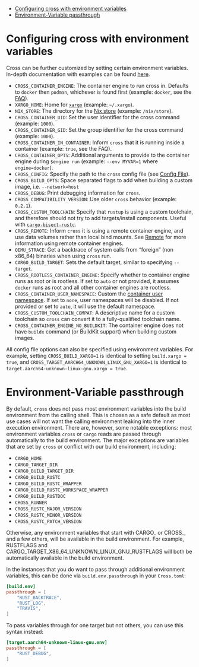 <!--toc:start-->
- [Configuring cross with environment variables](#configuring-cross-with-environment-variables)
- [Environment-Variable passthrough](#environment-variable-passthrough)
<!--toc:end-->

# Configuring cross with environment variables

Cross can be further customized by setting certain environment variables.
In-depth documentation with examples can be found [here][env-examples].

- `CROSS_CONTAINER_ENGINE`: The container engine to run cross in. Defaults to
  `docker` then `podman`, whichever is found first (example: `docker`, see the
  [FAQ][faq-container-engines]).
- `XARGO_HOME`: Home for [`xargo`][xargo-project] (example: `~/.xargo`).
- `NIX_STORE`: The directory for the [Nix store][nix-store] (example:
  `/nix/store`).
- `CROSS_CONTAINER_UID`: Set the user identifier for the cross command
  (example: `1000`).
- `CROSS_CONTAINER_GID`: Set the group identifier for the cross command
  (example: `1000`).
- `CROSS_CONTAINER_IN_CONTAINER`: Inform `cross` that it is running inside a
  container (example: `true`, see the FAQ).
- `CROSS_CONTAINER_OPTS`: Additional arguments to provide to the container
  engine during `$engine run` (example: `--env MYVAR=1` where `engine=docker`).
- `CROSS_CONFIG`: Specify the path to the `cross` config file (see [Config
  File][cross-config-file]).
- `CROSS_BUILD_OPTS`: Space separated flags to add when building a custom
  image, i.e. `--network=host`
- `CROSS_DEBUG`: Print debugging information for `cross`.
- `CROSS_COMPATIBILITY_VERSION`: Use older `cross` behavior (example: `0.2.1`).
- `CROSS_CUSTOM_TOOLCHAIN`: Specify that `rustup` is using a custom toolchain,
  and therefore should not try to add targets/install components. Useful with
  [`cargo-bisect-rustc`][cargo-bisect-rustc].
- `CROSS_REMOTE`: Inform `cross` it is using a remote container engine, and use
  data volumes rather than local bind mounts. See [Remote][docs-remote] for
  more information using remote container engines.
- `QEMU_STRACE`: Get a backtrace of system calls from “foreign” (non x86_64)
  binaries when using `cross` run.
- `CARGO_BUILD_TARGET`: Sets the default target, similar to specifying
  `--target`.
- `CROSS_ROOTLESS_CONTAINER_ENGINE`: Specify whether to container engine runs
  as root or is rootless. If set to `auto` or not provided, it assumes `docker`
  runs as root and all other container engines are rootless.
- `CROSS_CONTAINER_USER_NAMESPACE`: Custom the [container user
  namespace][container-user-namespace]. If set to `none`, user namespaces will
  be disabled. If not provided or set to `auto`, it will use the default
  namespace.
- `CROSS_CUSTOM_TOOLCHAIN_COMPAT`: A descriptive name for a custom toolchain so
  `cross` can convert it to a fully-qualified toolchain name.
- `CROSS_CONTAINER_ENGINE_NO_BUILDKIT`: The container engine does not have
  `buildx` command (or BuildKit support) when building custom images.

All config file options can also be specified using environment variables. For
example, setting `CROSS_BUILD_XARGO=1` is identical to setting `build.xargo =
true`, and `CROSS_TARGET_AARCH64_UNKNOWN_LINUX_GNU_XARGO=1` is identical to
`target.aarch64-unknown-linux-gnu.xargo = true`.


# Environment-Variable passthrough

By default, `cross` does not pass most environment variables into the build
environment from the calling shell. This is chosen as a safe default as most
use cases will not want the calling environment leaking into the inner
execution environment. There are, however, some notable exceptions: most
environment variables `cross` or `cargo` reads are passed through automatically
to the build environment. The major exceptions are variables that are set by
`cross` or conflict with our build environment, including:

- `CARGO_HOME`
- `CARGO_TARGET_DIR`
- `CARGO_BUILD_TARGET_DIR`
- `CARGO_BUILD_RUSTC`
- `CARGO_BUILD_RUSTC_WRAPPER`
- `CARGO_BUILD_RUSTC_WORKSPACE_WRAPPER`
- `CARGO_BUILD_RUSTDOC`
- `CROSS_RUNNER`
- `CROSS_RUSTC_MAJOR_VERSION`
- `CROSS_RUSTC_MINOR_VERSION`
- `CROSS_RUSTC_PATCH_VERSION`

Otherwise, any environment variables that start with CARGO_ or CROSS_, and a
few others, will be available in the build environment. For example, RUSTFLAGS
and CARGO_TARGET_X86_64_UNKNOWN_LINUX_GNU_RUSTFLAGS will both be automatically
available in the build environment.

In the instances that you do want to pass through additional environment
variables, this can be done via `build.env.passthrough` in your `Cross.toml`:

```toml
[build.env]
passthrough = [
    "RUST_BACKTRACE",
    "RUST_LOG",
    "TRAVIS",
]
```

To pass variables through for one target but not others, you can use
this syntax instead:

```toml
[target.aarch64-unknown-linux-gnu.env]
passthrough = [
    "RUST_DEBUG",
]
```


[env-examples]: https://github.com/cross-rs/wiki_assets/blob/main/Configuration/crossrc.bash_aliases
[faq-container-engines]: https://github.com/cross-rs/cross/wiki/FAQ#explicitly-choose-the-container-engine
[xargo-project]: https://github.com/japaric/xargo
[nix-store]: https://nixos.org/manual/nix/stable/introduction.html
[cross-config-file]: ./config_file.md
[cargo-bisect-rustc]: https://github.com/rust-lang/cargo-bisect-rustc
[docs-remote]: ./remote.md
[container-user-namespace]: https://docs.docker.com/engine/security/userns-remap/
